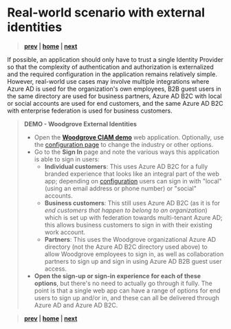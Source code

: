 # Real-world scenario with external identities

> **[prev](10-identity-offerings-choice.md) | [home](readme.md)  | [next](12-ciam-b2c.md)**

If possible, an application should only have to trust a single Identity Provider so that the complexity of authentication and authorization is externalized and the required configuration in the application remains relatively simple. However, real-world use cases may involve multiple integrations where Azure AD is used for the organization's own employees, B2B guest users in the same directory are used for business partners, Azure AD B2C with local or social accounts are used for end customers, and the same Azure AD B2C with enterprise federation is used for business customers.

> **DEMO - Woodgrove External Identities**
>
> - Open the **[Woodgrove CIAM demo](https://aka.ms/CIAMDemo)** web application. Optionally, use the [configuration page](https://aka.ms/CIAMDemoConfig) to change the industry or other options.
> - Go to the **Sign In** page and note the various ways this application is able to sign in users:
>   - **Individual customers**: This uses Azure AD B2C for a fully branded experience that looks like an integral part of the web app; depending on [configuration](https://aka.ms/CIAMDemoConfig) users can sign in with "local" (using an email address or phone number) or "social" accounts.
>   - **Business customers**: This still uses Azure AD B2C (as it is for *end customers that happen to belong to an organization*) which is set up with federation towards multi-tenant Azure AD; this allows business customers to sign in with their existing work account.
>   - **Partners**: This uses the Woodgrove organizational Azure AD directory (not the Azure AD B2C directory used above) to allow Woodgrove employees to sign in, as well as collaboration partners to sign up and sign in using Azure AD B2B guest user access.
> - **Open the sign-up or sign-in experience for each of these options**, but there's no need to actually go through it fully. The point is that a single web app can have a range of options for end users to sign up and/or in, and these can all be delivered through Azure AD and Azure AD B2C.

> **[prev](10-identity-offerings-choice.md) | [home](readme.md)  | [next](12-ciam-b2c.md)**
